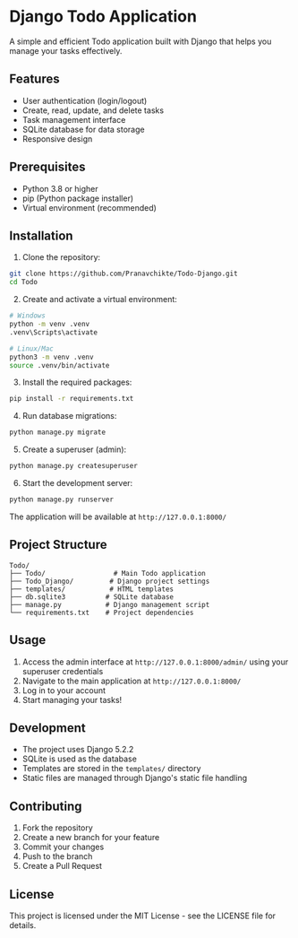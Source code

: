 # Django Todo Application

A simple and efficient Todo application built with Django that helps you manage your tasks effectively.

## Features

- User authentication (login/logout)
- Create, read, update, and delete tasks
- Task management interface
- SQLite database for data storage
- Responsive design

## Prerequisites

- Python 3.8 or higher
- pip (Python package installer)
- Virtual environment (recommended)

## Installation

1. Clone the repository:
```bash
git clone https://github.com/Pranavchikte/Todo-Django.git
cd Todo
```

2. Create and activate a virtual environment:
```bash
# Windows
python -m venv .venv
.venv\Scripts\activate

# Linux/Mac
python3 -m venv .venv
source .venv/bin/activate
```

3. Install the required packages:
```bash
pip install -r requirements.txt
```

4. Run database migrations:
```bash
python manage.py migrate
```

5. Create a superuser (admin):
```bash
python manage.py createsuperuser
```

6. Start the development server:
```bash
python manage.py runserver
```

The application will be available at `http://127.0.0.1:8000/`

## Project Structure

```
Todo/
├── Todo/                 # Main Todo application
├── Todo_Django/         # Django project settings
├── templates/           # HTML templates
├── db.sqlite3          # SQLite database
├── manage.py           # Django management script
└── requirements.txt    # Project dependencies
```

## Usage

1. Access the admin interface at `http://127.0.0.1:8000/admin/` using your superuser credentials
2. Navigate to the main application at `http://127.0.0.1:8000/`
3. Log in to your account
4. Start managing your tasks!

## Development

- The project uses Django 5.2.2
- SQLite is used as the database
- Templates are stored in the `templates/` directory
- Static files are managed through Django's static file handling

## Contributing

1. Fork the repository
2. Create a new branch for your feature
3. Commit your changes
4. Push to the branch
5. Create a Pull Request

## License

This project is licensed under the MIT License - see the LICENSE file for details. 